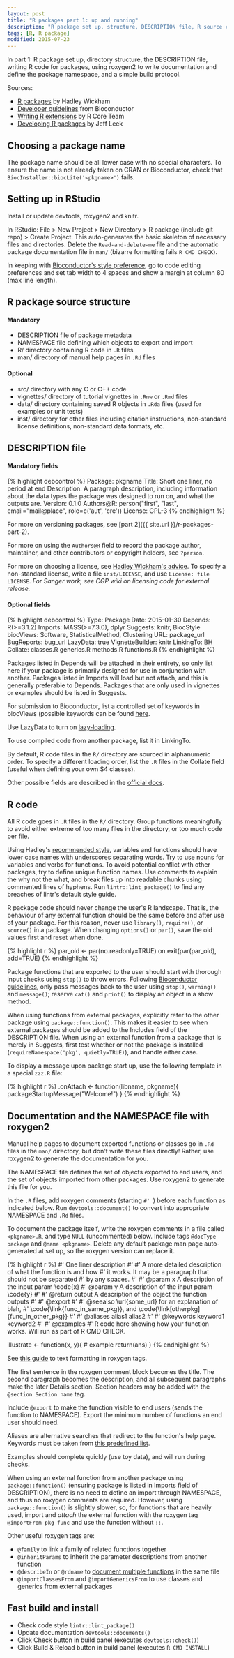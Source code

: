 ```yaml
---
layout: post
title: "R packages part 1: up and running"
description: "R package set up, structure, DESCRIPTION file, R source code, documentation, NAMESPACE, etc."
tags: [R, R package]
modified: 2015-07-23
---
```


In part 1: R package set up, directory structure, the DESCRIPTION file, writing R code for packages, using roxygen2 to write documentation and define the package namespace, and a simple build protocol. 


Sources:

* [R packages](http://r-pkgs.had.co.nz/) by Hadley Wickham
* [Developer guidelines](http://www.bioconductor.org/developers/) from Bioconductor
* [Writing R extensions](https://cran.r-project.org/doc/manuals/r-release/R-exts.html) by R Core Team
* [Developing R packages](https://github.com/jtleek/rpackages) by Jeff Leek


## Choosing a package name

The package name should be all lower case with no special characters. 
To ensure the name is not already taken on CRAN or Bioconductor, check that `BiocInstaller::biocLite('<pkgname>')` fails. 


## Setting up in RStudio

Install or update devtools, roxygen2 and knitr. 

In RStudio: File > New Project > New Directory > R package (include git repo) > Create Project. 
This auto-generates the basic skeleton of necessary files and directories.
Delete the `Read-and-delete-me` file and the automatic package documentation file in `man/` (bizarre formatting fails `R CMD CHECK`).

In keeping with [Bioconductor's style preference](http://www.bioconductor.org/developers/how-to/buildingPackagesForBioc/#creating-packages-rstudio), go to code editing preferences and set tab width to 4 spaces and show a margin at column 80 (max line length). 


## R package source structure

#### Mandatory

* DESCRIPTION file of package metadata
* NAMESPACE file defining which objects to export and import
* R/ directory containing R code in `.R` files
* man/ directory of manual help pages in `.Rd` files

#### Optional

* src/ directory with any C or C++ code
* vignettes/ directory of tutorial vignettes in `.Rnw` or `.Rmd` files
* data/ directory containing saved R objects in `.Rda` files (used for examples or unit tests)
* inst/ directory for other files including citation instructions, non-standard license definitions, non-standard data formats, etc. 


## DESCRIPTION file

#### Mandatory fields

{% highlight debcontrol %}
Package: pkgname
Title: Short one liner, no period at end
Description: A paragraph description, including information about the
   data types the package was designed to run on, and what the outputs are. 
Version: 0.1.0
Authors@R: person("first", "last", email="mail@place", role=c('aut', 'cre'))
License: GPL-3
{% endhighlight %}

For more on versioning packages, see [part 2]({{ site.url }}/r-packages-part-2). 

For more on using the `Authors@R` field to record the package author, maintainer, and other contributors or copyright holders, see `?person`. 

For more on choosing a license, see [Hadley Wickham's advice](http://r-pkgs.had.co.nz/description.html#license). To specify a non-standard license, write a file `inst/LICENSE`, and use `License: file LICENSE`. *For Sanger work, see CGP wiki on licensing code for external release.*

#### Optional fields

{% highlight debcontrol %}
Type: Package
Date: 2015-01-30
Depends: R(>=3.1.2) 
Imports: MASS(>=7.3.0), dplyr
Suggests: knitr, BiocStyle 
biocViews: Software, StatisticalMethod, Clustering 
URL: package_url
BugReports: bug_url
LazyData: true
VignetteBuilder: knitr
LinkingTo: BH 
Collate: classes.R generics.R methods.R functions.R
{% endhighlight %}

Packages listed in Depends will be attached in their entirety, so only list here if your package is primarily designed for use in conjunction with another. Packages listed in Imports will load but not attach, and this is generally preferable to Depends. Packages that are only used in vignettes or examples should be listed in Suggests. 

For submission to Bioconductor, list a controlled set of keywords in biocViews (possible keywords can be found [here](http://bioconductor.org/packages/devel/BiocViews.html). 

Use LazyData to turn on [lazy-loading](https://cran.r-project.org/doc/manuals/r-release/R-ints.html#Lazy-loading). 

To use compiled code from another package, list it in LinkingTo. 

By default, R code files in the `R/` directory are sourced in alphanumeric order. To specify a different loading order, list the `.R` files in the Collate field (useful when defining your own S4 classes). 

Other possible fields are described in the [official docs](https://cran.r-project.org/doc/manuals/r-release/R-exts.html#The-DESCRIPTION-file). 


## R code

All R code goes in `.R` files in the `R/` directory. Group functions meaningfully to avoid either extreme of too many files in the directory, or too much code per file. 

Using Hadley's [recommended style](http://r-pkgs.had.co.nz/r.html#style), variables and functions should have lower case names with underscores separating words. Try to use nouns for variables and verbs for functions. To avoid potential conflict with other packages, try to define unique function names. Use comments to explain the why not the what, and break files up into readable chunks using commented lines of hyphens. Run `lintr::lint_package()` to find any breaches of lintr's default style guide. 

R package code should never change the user's R landscape. That is, the behaviour of any external function should be the same before and after use of your package. For this reason, never use `library()`, `require()`, or `source()` in a package. When changing `options()` or `par()`, save the old values first and reset when done.

{% highlight r %}
par_old <- par(no.readonly=TRUE)
on.exit(par(par_old), add=TRUE)
{% endhighlight %}

Package functions that are exported to the user should start with thorough input checks using `stop()` to throw errors. Following [Bioconductor guidelines](http://bioconductor.org/developers/package-guidelines/#messages), only pass messages back to the user using `stop()`, `warning()` and `message()`; reserve `cat()` and `print()` to display an object in a show method. 

When using functions from external packages, explicitly refer to the other package using `package::function()`. This makes it easier to see when external packages should be added to the Includes field of the DESCRIPTION file. When using an external function from a package that is merely in Suggests, first test whether or not the package is installed (`requireNamespace('pkg', quietly=TRUE)`), and handle either case. 


To display a message upon package start up, use the following template in a special `zzz.R` file:

{% highlight r %}
.onAttach <- function(libname, pkgname){
	packageStartupMessage("Welcome!")
}
{% endhighlight %}


## Documentation and the NAMESPACE file with roxygen2

Manual help pages to document exported functions or classes go in `.Rd` files in the `man/` directory, but don't write these files directly! Rather, use roxygen2 to generate the documentation for you. 

The NAMESPACE file defines the set of objects exported to end users, and the set of objects imported from other packages. Use roxygen2 to generate this file for you.  

In the `.R` files, add roxygen comments (starting `#' `) before each function as indicated below. Run `devtools::document()` to convert into appropriate NAMESPACE and `.Rd` files. 

To document the package itself, write the roxygen comments in a file called `<pkgname>.R`, and type `NULL` (uncommented) below. Include tags `@docType package` and `@name <pkgname>`. Delete any default package man page auto-generated at set up, so the roxygen version can replace it. 

{% highlight r %}
#' One liner description
#' 
#' A more detailed description of what the function is and how
#' it works. It may be a paragraph that should not be separated
#' by any spaces. 
#'
#' @param x A description of the input param \code{x}
#' @param y A description of the input param \code{y}
#'
#' @return output A description of the object the function outputs 
#'
#' @export
#' 
#' @seealso \url{some_url} for an explanation of blah,
#'   \code{\link{func_in_same_pkg}}, and \code{\link[otherpkg]{func_in_other_pkg}}
#' 
#' @aliases alias1 alias2
#'
#' @keywords keyword1 keyword2
#' 
#' @examples
#' R code here showing how your function works. Will run as part of R CMD CHECK. 

illustrate <- function(x, y){
    # example
    return(ans)
}
{% endhighlight %}


See [this guide](http://r-pkgs.had.co.nz/man.html#text-formatting) to text formatting in roxygen tags. 

The first sentence in the roxygen comment block becomes the title. The second paragraph becomes the description, and all subsequent paragraphs make the later Details section. Section headers may be added with the `@section Section name` tag. 

Include `@export` to make the function visible to end users (sends the function to NAMESPACE). Export the minimum number of functions an end user should need. 

Aliases are alternative searches that redirect to the function's help page. Keywords must be taken from [this predefined list](https://svn.r-project.org/R/trunk/doc/KEYWORDS). 

Examples should complete quickly (use toy data), and will run during checks. 

When using an external function from another package using `package::function()` (ensuring package is listed in Imports field of DESCRIPTION), there is no need to define an import through NAMESPACE, and thus no roxygen comments are required. However, using `package::function()` is slightly slower, so, for functions that are heavily used, import and *attach* the external function with the roxygen tag `@importFrom pkg func` and use the function without `::`.  


Other useful roxygen tags are:

* `@family` to link a family of related functions together
* `@inheritParams` to inherit the parameter descriptions from another function
* `@describeIn` or `@rdname` to [document multiple functions](http://r-pkgs.had.co.nz/man.html#dry2) in the same file 
* `@importClassesFrom` and `@importGenericsFrom` to use classes and generics from external packages



## Fast build and install

* Check code style `lintr::lint_package()`
* Update documentation `devtools::documents()`
* Click Check button in build panel (executes `devtools::check()`)
* Click Build & Reload button in build panel (executes `R CMD INSTALL`)

